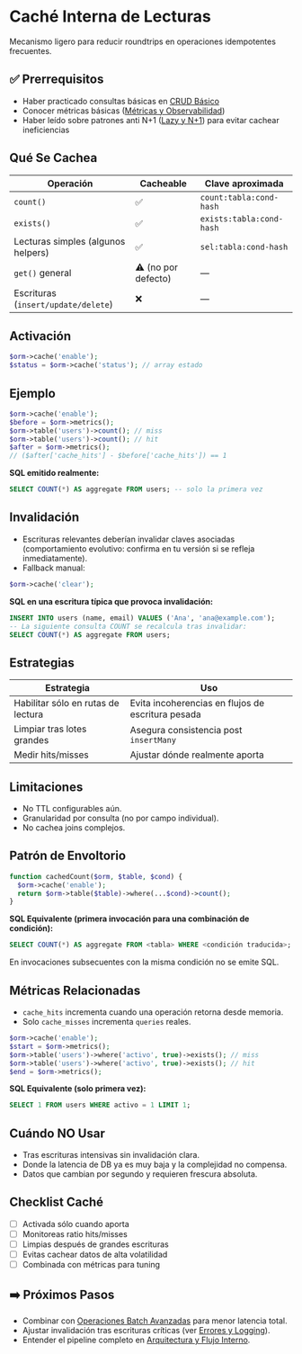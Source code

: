 # Caché Interna de Lecturas

Mecanismo ligero para reducir roundtrips en operaciones idempotentes frecuentes.

## ✅ Prerrequisitos
- Haber practicado consultas básicas en [CRUD Básico](../03-basico/crud-basico.md)
- Conocer métricas básicas ([Métricas y Observabilidad](observabilidad/metricas.md))
- Haber leído sobre patrones anti N+1 ([Lazy y N+1](lazy-n+1.md)) para evitar cachear ineficiencias

## Qué Se Cachea
| Operación | Cacheable | Clave aproximada |
|-----------|-----------|------------------|
| `count()` | ✅ | `count:tabla:cond-hash` |
| `exists()` | ✅ | `exists:tabla:cond-hash` |
| Lecturas simples (algunos helpers) | ✅ | `sel:tabla:cond-hash` |
| `get()` general | ⚠️ (no por defecto) | — |
| Escrituras (`insert/update/delete`) | ❌ | — |

## Activación
```php
$orm->cache('enable');
$status = $orm->cache('status'); // array estado
```

## Ejemplo
```php
$orm->cache('enable');
$before = $orm->metrics();
$orm->table('users')->count(); // miss
$orm->table('users')->count(); // hit
$after = $orm->metrics();
// ($after['cache_hits'] - $before['cache_hits']) == 1
```
**SQL emitido realmente:**
```sql
SELECT COUNT(*) AS aggregate FROM users; -- solo la primera vez
```

## Invalidación
- Escrituras relevantes deberían invalidar claves asociadas (comportamiento evolutivo: confirma en tu versión si se refleja inmediatamente).
- Fallback manual:
```php
$orm->cache('clear');
```
**SQL en una escritura típica que provoca invalidación:**
```sql
INSERT INTO users (name, email) VALUES ('Ana', 'ana@example.com');
-- La siguiente consulta COUNT se recalcula tras invalidar:
SELECT COUNT(*) AS aggregate FROM users;
```

## Estrategias
| Estrategia | Uso |
|-----------|-----|
| Habilitar sólo en rutas de lectura | Evita incoherencias en flujos de escritura pesada |
| Limpiar tras lotes grandes | Asegura consistencia post `insertMany` |
| Medir hits/misses | Ajustar dónde realmente aporta |

## Limitaciones
- No TTL configurables aún.
- Granularidad por consulta (no por campo individual).
- No cachea joins complejos.

## Patrón de Envoltorio
```php
function cachedCount($orm, $table, $cond) {
  $orm->cache('enable');
  return $orm->table($table)->where(...$cond)->count();
}
```
**SQL Equivalente (primera invocación para una combinación de condición):**
```sql
SELECT COUNT(*) AS aggregate FROM <tabla> WHERE <condición traducida>;
```
En invocaciones subsecuentes con la misma condición no se emite SQL.

## Métricas Relacionadas
- `cache_hits` incrementa cuando una operación retorna desde memoria.
- Solo `cache_misses` incrementa `queries` reales.
```php
$orm->cache('enable');
$start = $orm->metrics();
$orm->table('users')->where('activo', true)->exists(); // miss
$orm->table('users')->where('activo', true)->exists(); // hit
$end = $orm->metrics();
```
**SQL Equivalente (solo primera vez):**
```sql
SELECT 1 FROM users WHERE activo = 1 LIMIT 1;
```

## Cuándo NO Usar
- Tras escrituras intensivas sin invalidación clara.
- Donde la latencia de DB ya es muy baja y la complejidad no compensa.
- Datos que cambian por segundo y requieren frescura absoluta.

## Checklist Caché
- [ ] Activada sólo cuando aporta
- [ ] Monitoreas ratio hits/misses
- [ ] Limpias después de grandes escrituras
- [ ] Evitas cachear datos de alta volatilidad
- [ ] Combinada con métricas para tuning

## ➡️ Próximos Pasos
- Combinar con [Operaciones Batch Avanzadas](batch-operaciones-avanzado.md) para menor latencia total.
- Ajustar invalidación tras escrituras críticas (ver [Errores y Logging](errores-logging.md)).
- Entender el pipeline completo en [Arquitectura y Flujo Interno](arquitectura-flujo-interno.md).
